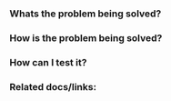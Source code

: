 ### Whats the problem being solved?

### How is the problem being solved?

### How can I test it?

### Related docs/links:
